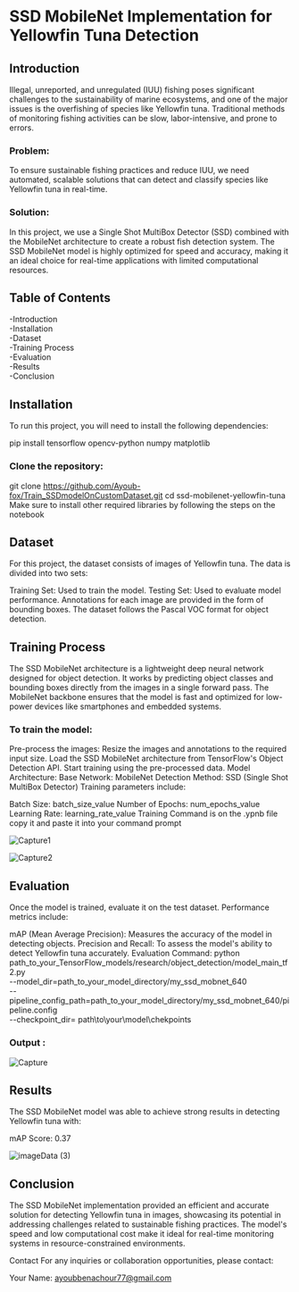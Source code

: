 # SSD MobileNet Implementation for Yellowfin Tuna Detection
## Introduction
Illegal, unreported, and unregulated (IUU) fishing poses significant challenges to the sustainability of marine ecosystems, and one of the major issues is the overfishing of species like Yellowfin tuna. Traditional methods of monitoring fishing activities can be slow, labor-intensive, and prone to errors.

### Problem:
To ensure sustainable fishing practices and reduce IUU, we need automated, scalable solutions that can detect and classify species like Yellowfin tuna in real-time.

### Solution:
In this project, we use a Single Shot MultiBox Detector (SSD) combined with the MobileNet architecture to create a robust fish detection system. The SSD MobileNet model is highly optimized for speed and accuracy, making it an ideal choice for real-time applications with limited computational resources.

## Table of Contents
-Introduction<br>
-Installation<br>
-Dataset<br>
-Training Process<br>
-Evaluation<br>
-Results<br>
-Conclusion<br>
## Installation
To run this project, you will need to install the following dependencies:

pip install tensorflow opencv-python numpy matplotlib
### Clone the repository:

git clone https://github.com/Ayoub-fox/Train_SSDmodelOnCustomDataset.git
cd ssd-mobilenet-yellowfin-tuna
Make sure to install other required libraries by following the steps on the notebook

## Dataset
For this project, the dataset consists of images of Yellowfin tuna. The data is divided into two sets:

Training Set: Used to train the model.
Testing Set: Used to evaluate model performance.
Annotations for each image are provided in the form of bounding boxes. The dataset follows the Pascal VOC format for object detection.

## Training Process
The SSD MobileNet architecture is a lightweight deep neural network designed for object detection. It works by predicting object classes and bounding boxes directly from the images in a single forward pass. The MobileNet backbone ensures that the model is fast and optimized for low-power devices like smartphones and embedded systems.

### To train the model:

Pre-process the images: Resize the images and annotations to the required input size.
Load the SSD MobileNet architecture from TensorFlow's Object Detection API.
Start training using the pre-processed data.
Model Architecture:
Base Network: MobileNet
Detection Method: SSD (Single Shot MultiBox Detector)
Training parameters include:

Batch Size: batch_size_value
Number of Epochs: num_epochs_value
Learning Rate: learning_rate_value
Training Command is on the .ypnb file copy it and paste it into your command prompt

![Capture1](https://github.com/user-attachments/assets/b1a77ff0-b86b-4cd4-81fa-3db5da814367)

![Capture2](https://github.com/user-attachments/assets/df0e943b-0a65-4bb8-bd10-a3f30e7c9253)


## Evaluation
Once the model is trained, evaluate it on the test dataset. Performance metrics include:

mAP (Mean Average Precision): Measures the accuracy of the model in detecting objects.
Precision and Recall: To assess the model's ability to detect Yellowfin tuna accurately.
Evaluation Command: 
python path_to_your_TensorFlow_models/research/object_detection/model_main_tf2.py \
--model_dir=path_to_your_model_directory/my_ssd_mobnet_640 \
--pipeline_config_path=path_to_your_model_directory/my_ssd_mobnet_640/pipeline.config \
--checkpoint_dir= path\to\your\model\chekpoints
### Output :

![Capture](https://github.com/user-attachments/assets/7d9c9237-621d-4e90-85a9-b1c368814e28)

## Results
The SSD MobileNet model was able to achieve strong results in detecting Yellowfin tuna with:

mAP Score: 0.37

![imageData (3)](https://github.com/user-attachments/assets/99ec4a5c-bc34-479f-ad8a-37348c36b302)

## Conclusion
The SSD MobileNet implementation provided an efficient and accurate solution for detecting Yellowfin tuna in images, showcasing its potential in addressing challenges related to sustainable fishing practices. The model's speed and low computational cost make it ideal for real-time monitoring systems in resource-constrained environments.


Contact
For any inquiries or collaboration opportunities, please contact:

Your Name: ayoubbenachour77@gmail.com
